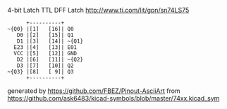 4-bit Latch
TTL DFF Latch
http://www.ti.com/lit/gpn/sn74LS75


	      +----------+
	~{Q0} |[1]   [16]| Q0
	   D0 |[2]   [15]| Q1
	   D1 |[3]   [14]| ~{Q1}
	  E23 |[4]   [13]| E01
	  VCC |[5]   [12]| GND
	   D2 |[6]   [11]| ~{Q2}
	   D3 |[7]   [10]| Q2
	~{Q3} |[8]   [ 9]| Q3
	      +----------+


generated by https://github.com/FBEZ/Pinout-AsciiArt from https://github.com/ask6483/kicad-symbols/blob/master/74xx.kicad_sym